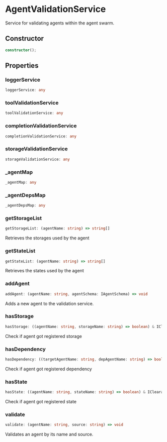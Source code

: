 # AgentValidationService

Service for validating agents within the agent swarm.

## Constructor

```ts
constructor();
```

## Properties

### loggerService

```ts
loggerService: any
```

### toolValidationService

```ts
toolValidationService: any
```

### completionValidationService

```ts
completionValidationService: any
```

### storageValidationService

```ts
storageValidationService: any
```

### _agentMap

```ts
_agentMap: any
```

### _agentDepsMap

```ts
_agentDepsMap: any
```

### getStorageList

```ts
getStorageList: (agentName: string) => string[]
```

Retrieves the storages used by the agent

### getStateList

```ts
getStateList: (agentName: string) => string[]
```

Retrieves the states used by the agent

### addAgent

```ts
addAgent: (agentName: string, agentSchema: IAgentSchema) => void
```

Adds a new agent to the validation service.

### hasStorage

```ts
hasStorage: ((agentName: string, storageName: string) => boolean) & IClearableMemoize<string> & IControlMemoize<string, boolean>
```

Check if agent got registered storage

### hasDependency

```ts
hasDependency: ((targetAgentName: string, depAgentName: string) => boolean) & IClearableMemoize<string> & IControlMemoize<string, boolean>
```

Check if agent got registered dependency

### hasState

```ts
hasState: ((agentName: string, stateName: string) => boolean) & IClearableMemoize<string> & IControlMemoize<string, boolean>
```

Check if agent got registered state

### validate

```ts
validate: (agentName: string, source: string) => void
```

Validates an agent by its name and source.
